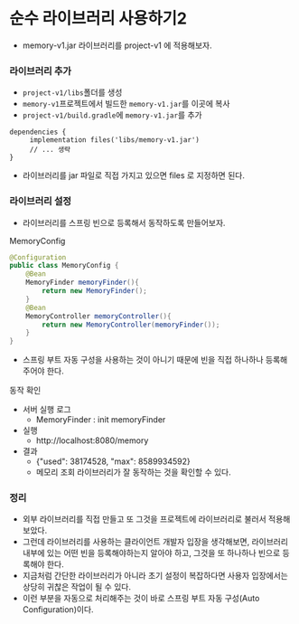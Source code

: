 # 순수 라이브러리 사용하기2

- memory-v1.jar 라이브러리를 project-v1 에 적용해보자.

### 라이브러리 추가

- ``project-v1/libs``폴더를 생성
- ``memory-v1``프로젝트에서 빌드한 ``memory-v1.jar``를 이곳에 복사
- ``project-v1/build.gradle``에 ``memory-v1.jar``를 추가

```text
dependencies {
     implementation files('libs/memory-v1.jar') 
     // ... 생략 
}
```
- 라이브러리를 jar 파일로 직접 가지고 있으면 files 로 지정하면 된다.

### 라이브러리 설정

- 라이브러리를 스프링 빈으로 등록해서 동작하도록 만들어보자.

MemoryConfig
```java
@Configuration
public class MemoryConfig {
    @Bean
    MemoryFinder memoryFinder(){
        return new MemoryFinder();
    }
    @Bean
    MemoryController memoryController(){
        return new MemoryController(memoryFinder());
    }
}
```
- 스프링 부트 자동 구성을 사용하는 것이 아니기 때문에 빈을 직접 하나하나 등록해주어야 한다.

동작 확인
- 서버 실행 로그 
  - MemoryFinder : init memoryFinder
- 실행
  - http://localhost:8080/memory
- 결과
  - {"used": 38174528, "max": 8589934592}
  - 메모리 조회 라이브러리가 잘 동작하는 것을 확인할 수 있다.

### 정리

- 외부 라이브러리를 직접 만들고 또 그것을 프로젝트에 라이브러리로 불러서 적용해보았다.
- 그런데 라이브러리를 사용하는 클라이언트 개발자 입장을 생각해보면, 라이브러리 내부에 있는 어떤 빈을
  등록해야하는지 알아야 하고, 그것을 또 하나하나 빈으로 등록해야 한다. 
- 지금처럼 간단한 라이브러리가 아니라 초기 설정이 복잡하다면 사용자 입장에서는 상당히 귀찮은 작업이 될 수 있다.
- 이런 부분을 자동으로 처리해주는 것이 바로 스프링 부트 자동 구성(Auto Configuration)이다.

